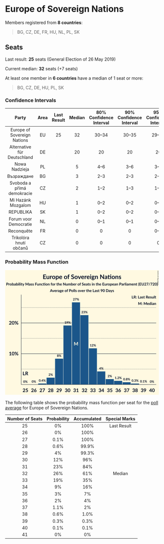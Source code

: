 # Europe of Sovereign Nations

Members registered from **8 countries**:

> BG, CZ, DE, FR, HU, NL, PL, SK

## Seats

Last result: **25** seats (General Election of 26 May 2019)

Current median: **32** seats (+7 seats)

At least one member in **6 countries** have a median of 1 seat or more:

> BG, CZ, DE, HU, PL, SK

### Confidence Intervals

| Party | Area | Last Result | Median | 80% Confidence Interval | 90% Confidence Interval | 95% Confidence Interval | 99% Confidence Interval |
|:-----:|:----:|:-----------:|:------:|:-----------------------:|:-----------------------:|:-----------------------:|:-----------------------:|
| Europe of Sovereign Nations | EU | 25 | 32 | 30–34 | 30–35 | 29–36 | 28–38 |
| Alternative für Deutschland | DE | | 20 | 20 | 20 | 20 | 20 |
| Nowa Nadzieja | PL | | 5 | 4–6 | 3–6 | 3–7 | 3–7 |
| Възраждане | BG | | 3 | 2–3 | 2–3 | 2–3 | 2–3 |
| Svoboda a přímá demokracie | CZ | | 2 | 1–2 | 1–3 | 1–3 | 1–3 |
| Mi Hazánk Mozgalom | HU | | 1 | 0–2 | 0–2 | 0–2 | 0–2 |
| REPUBLIKA | SK | | 1 | 0–2 | 0–2 | 0–2 | 0–2 |
| Forum voor Democratie | NL | | 0 | 0–1 | 0–1 | 0–1 | 0–1 |
| Reconquête | FR | | 0 | 0 | 0 | 0–4 | 0–5 |
| Trikolóra hnutí občanů | CZ | | 0 | 0 | 0 | 0 | 0 |

### Probability Mass Function

![Graph with seats probability mass function not yet produced](average-2025-03-31-seats-pmf-europeofsovereignnations.png "Seats Probability Mass Function")

The following table shows the probability mass function per seat for the [poll average](average-2025-03-31.html) for Europe of Sovereign Nations.

| Number of Seats | Probability | Accumulated | Special Marks |
|:---------------:|:-----------:|:-----------:|:-------------:|
| 25 | 0% | 100% | Last Result |
| 26 | 0% | 100% |  |
| 27 | 0.1% | 100% |  |
| 28 | 0.6% | 99.9% |  |
| 29 | 4% | 99.3% |  |
| 30 | 12% | 96% |  |
| 31 | 23% | 84% |  |
| 32 | 26% | 61% | Median |
| 33 | 19% | 35% |  |
| 34 | 9% | 16% |  |
| 35 | 3% | 7% |  |
| 36 | 2% | 4% |  |
| 37 | 1.1% | 2% |  |
| 38 | 0.6% | 1.0% |  |
| 39 | 0.3% | 0.3% |  |
| 40 | 0.1% | 0.1% |  |
| 41 | 0% | 0% |  |


